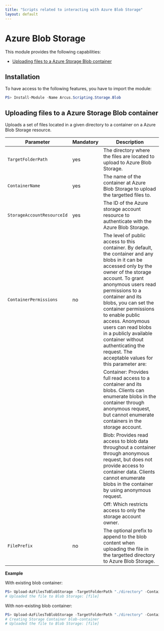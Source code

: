 ```yaml
---
title: "Scripts related to interacting with Azure Blob Storage"
layout: default
---
```


# Azure Blob Storage

This module provides the following capabilities:
- [Uploading files to a Azure Storage Blob container](#uploading-files-to-a-azure-storage-blob-container)

## Installation

To have access to the following features, you have to import the module:

```powershell
PS> Install-Module -Name Arcus.Scripting.Storage.Blob
```

## Uploading files to a Azure Storage Blob container

Uploads a set of files located in a given directory to a container on a Azure Blob Storage resource.

| Parameter                  | Mandatory | Description                                                                                                                                                                                                          |
| -------------------------- | --------- | -------------------------------------------------------------------------------------------------------------------------------------------------------------------------------------------------------------------- |
| `TargetFolderPath`         | yes       | The directory where the files are located to upload to Azure Blob Storage.                                                                                                                                           |
| `ContainerName`            | yes       | The name of the container at Azure Blob Storage to upload the targetted files to.                                                                                                                                    |
| `StorageAccountResourceId` | yes       | The ID of the Azure storage account resource to authenticate with the Azure Blob Storage.                                                                                                                            |
| `ContainerPermissions`     | no        | The level of public access to this container. By default, the container and any blobs in it can be accessed only by the owner of the storage account. To grant anonymous users read permissions to a container and its blobs, you can set the container permissions to enable public access. Anonymous users can read blobs in a publicly available container without authenticating the request. The acceptable values for this parameter are:                                                                    |
|                            |           |  Container: Provides full read access to a container and its blobs. Clients can enumerate blobs in the container through anonymous request, but cannot enumerate containers in the storage account.                   |
|                            |           |  Blob: Provides read access to blob data throughout a container through anonymous request, but does not provide access to container data. Clients cannot enumerate blobs in the container by using anonymous request. |
|                            |           |  Off: Which restricts access to only the storage account owner.                                                                                                                                                       |
| `FilePrefix`               | no        | The optional prefix to append to the blob content when uploading the file in the targetted directory to Azure Blob Storage.                                                                                           |

**Example**

With existing blob container:

```powershell
PS> Upload-AzFilesToBlobStorage -TargetFolderPath "./directory" -ContainerName "blob-container" -StorageAccountResourceId "some-unique-ID"
# Uploaded the file to Blob Storage: [file]
```

With non-existing blob container:

```powershell
PS> Upload-AzFilesToBlobStorage -TargetFolderPath "./directory" -ContainerName "blob-container" -StorageAccountResourceId "some-unique-ID"
# Creating Storage Container blob-container
# Uploaded the file to Blob Storage: [file]
```